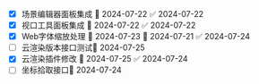 - [x] 场景编辑器面板集成 📅 2024-07-22 ✅ 2024-07-22
- [x] 视口工具面板集成 📅 2024-07-22 ✅ 2024-07-22
- [x] Web字体缩放处理 🛫 2024-07-23 📅 2024-07-21 ✅ 2024-07-24
- [ ] 云渲染版本接口测试📅 2024-07-25 
- [x] 云渲染插件修改 📅 2024-07-25 ✅ 2024-07-24
- [ ] 坐标拾取接口📅 2024-07-24 